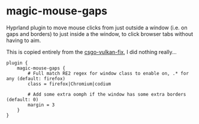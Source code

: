 # magic-mouse-gaps

Hyprland plugin to move mouse clicks from just outside a window (i.e. on gaps and borders) to just inside a the window, to click browser tabs without having to aim.

This is copied entirely from the [csgo-vulkan-fix](https://github.com/hyprwm/hyprland-plugins/tree/main/csgo-vulkan-fix), I did nothing really...

```
plugin {
    magic-mouse-gaps {
        # Full match RE2 regex for window class to enable on, .* for any (default: firefox)
        class = firefox|Chromium|codium

        # Add some extra oomph if the window has some extra borders (default: 0)
        margin = 3
    }
}
```
